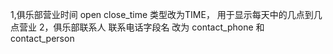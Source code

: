 
1,俱乐部营业时间 open close_time 类型改为TIME， 用于显示每天中的几点到几点营业
2，俱乐部联系人 联系电话字段名 改为 contact_phone 和 contact_person
